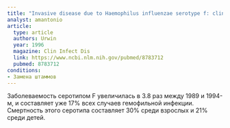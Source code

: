 ```yaml
---
title: "Invasive disease due to Haemophilus influenzae serotype f: clinical and epidemiologic characteristics in the H. influenzae serotype b vaccine era. The Haemophilus influenzae Study Group"
analyst: amantonio
article:
  type: article
  authors: Urwin
  year: 1996
  magazine: Clin Infect Dis
  link: https://www.ncbi.nlm.nih.gov/pubmed/8783712
  pubmed: 8783712
conditions:
- Замена штаммов
---
```


Заболеваемость серотипом F увеличилась в 3.8 раз между 1989 и 1994-м, и составляет уже 17% всех случаев гемофильной инфекции. Смертность этого серотипа составляет 30% среди взрослых и 21% среди детей.
